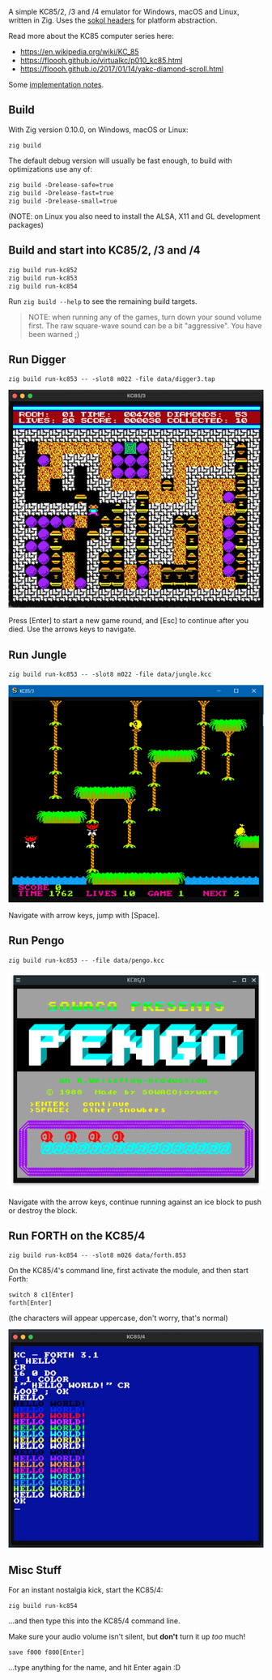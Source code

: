 A simple KC85/2, /3 and /4 emulator for Windows, macOS and Linux, written in Zig. Uses the [sokol headers](https://github.com/floooh/sokol) for platform abstraction.

Read more about the KC85 computer series here:

- https://en.wikipedia.org/wiki/KC_85
- https://floooh.github.io/virtualkc/p010_kc85.html
- https://floooh.github.io/2017/01/14/yakc-diamond-scroll.html

Some [implementation notes](https://github.com/floooh/kc85.zig/blob/main/IMPLEMENTATION.md).

## Build

With Zig version 0.10.0, on Windows, macOS or Linux:
```
zig build
```

The default debug version will usually be fast enough, to build with optimizations
use any of:

```
zig build -Drelease-safe=true
zig build -Drelease-fast=true
zig build -Drelease-small=true
```
(NOTE: on Linux you also need to install the ALSA, X11 and GL development packages)

## Build and start into KC85/2, /3 and /4

```
zig build run-kc852
zig build run-kc853
zig build run-kc854
```

Run ```zig build --help``` to see the remaining build targets.

> NOTE: when running any of the games, turn down your sound volume first. The raw square-wave sound can be a bit "aggressive". You have been warned ;)

## Run Digger

```
zig build run-kc853 -- -slot8 m022 -file data/digger3.tap
```
![Digger Screenshot](screenshots/digger.png)

Press [Enter] to start a new game round, and [Esc] to continue
after you died. Use the arrows keys to navigate.

## Run Jungle
```
zig build run-kc853 -- -slot8 m022 -file data/jungle.kcc
```
![Jungle Screenshot](screenshots/jungle.png)

Navigate with arrow keys, jump with [Space].

## Run Pengo
```
zig build run-kc853 -- -file data/pengo.kcc
```
![Pengo Screenshot](screenshots/pengo.png)

Navigate with the arrow keys, continue running against
an ice block to push or destroy the block.

## Run FORTH on the KC85/4
```
zig build run-kc854 -- -slot8 m026 data/forth.853
```

On the KC85/4's command line, first activate the module,
and then start Forth:

```
switch 8 c1[Enter]
forth[Enter]
```
(the characters will appear uppercase, don't worry, that's normal)

![FORTH Screenshot](screenshots/forth.png)

## Misc Stuff

For an instant nostalgia kick, start the KC85/4:

```
zig build run-kc854
```

...and then type this into the KC85/4 command line.

Make sure your audio volume isn't silent, but **don't** turn it up *too* much!

```
save f000 f800[Enter]
```
...type anything for the name, and hit Enter again :D
